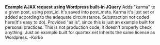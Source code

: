 **Example AJAX request using Wordpress built-in JQuery**
Adds "karma" to a given post, using post_id. It's saved into post_meta. Karma it's just set or added according to the adequate circumstance. Substraction not coded here(It's easy to do).
Provided "as is", since this is just an example built for personal practices.
This is not production code, it doesn't properly check anything. Just an example built for quartex.net
Inherits the same license as Wordpress.
-Korko

